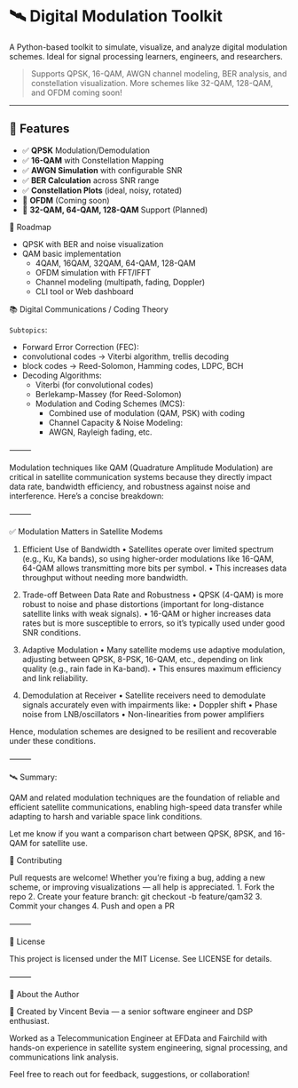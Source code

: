 # 🛰️ Digital Modulation Toolkit

A Python-based toolkit to simulate, visualize, and analyze digital modulation schemes. Ideal for signal processing learners, engineers, and researchers.

> Supports QPSK, 16-QAM, AWGN channel modeling, BER analysis, and constellation visualization. More schemes like 32-QAM, 128-QAM, and OFDM coming soon!

---

## 📡 Features

- ✅ **QPSK** Modulation/Demodulation
- ✅ **16-QAM** with Constellation Mapping
- ✅ **AWGN Simulation** with configurable SNR
- ✅ **BER Calculation** across SNR range
- ✅ **Constellation Plots** (ideal, noisy, rotated)
- 🚧 **OFDM** (Coming soon)
- 🚧 **32-QAM, 64-QAM, 128-QAM** Support (Planned)

🎯 Roadmap 
- QPSK with BER and noise visualization 
- QAM basic implementation 
  - 4QAM, 16QAM, 32QAM, 64-QAM, 128-QAM 
  - OFDM simulation with FFT/IFFT 
  - Channel modeling (multipath, fading, Doppler)
  - CLI tool or Web dashboard


📚 Digital Communications / Coding Theory

`Subtopics`:
- Forward Error Correction (FEC):
- convolutional codes → Viterbi algorithm, trellis decoding 
- block codes → Reed-Solomon, Hamming codes, LDPC, BCH 
- Decoding Algorithms:
  - Viterbi (for convolutional codes)
  - Berlekamp-Massey (for Reed-Solomon)
  - Modulation and Coding Schemes (MCS):
    - Combined use of modulation (QAM, PSK) with coding 
    - Channel Capacity & Noise Modeling:
    - AWGN, Rayleigh fading, etc.

⸻

Modulation techniques like QAM (Quadrature Amplitude Modulation) are critical in satellite communication systems because they directly impact data rate, bandwidth efficiency, and robustness against noise and interference. Here’s a concise breakdown:

⸻

✅ Modulation Matters in Satellite Modems

1. Efficient Use of Bandwidth
	•	Satellites operate over limited spectrum (e.g., Ku, Ka bands), so using higher-order modulations like 16-QAM, 64-QAM allows transmitting more bits per symbol.
	•	This increases data throughput without needing more bandwidth.

2. Trade-off Between Data Rate and Robustness
	•	QPSK (4-QAM) is more robust to noise and phase distortions (important for long-distance satellite links with weak signals).
	•	16-QAM or higher increases data rates but is more susceptible to errors, so it’s typically used under good SNR conditions.

3. Adaptive Modulation
	•	Many satellite modems use adaptive modulation, adjusting between QPSK, 8-PSK, 16-QAM, etc., depending on link quality (e.g., rain fade in Ka-band).
	•	This ensures maximum efficiency and link reliability.

4. Demodulation at Receiver
	•	Satellite receivers need to demodulate signals accurately even with impairments like:
	•	Doppler shift
	•	Phase noise from LNB/oscillators
	•	Non-linearities from power amplifiers

Hence, modulation schemes are designed to be resilient and recoverable under these conditions.

⸻

🛰️ Summary:

QAM and related modulation techniques are the foundation of reliable and efficient satellite communications, enabling high-speed data transfer while adapting to harsh and variable space link conditions.

Let me know if you want a comparison chart between QPSK, 8PSK, and 16-QAM for satellite use.

🤝 Contributing

Pull requests are welcome! Whether you’re fixing a bug, adding a new scheme, or improving visualizations — all help is appreciated.
	1.	Fork the repo
	2.	Create your feature branch: git checkout -b feature/qam32
	3.	Commit your changes
	4.	Push and open a PR

⸻

📘 License

This project is licensed under the MIT License. See LICENSE for details.

⸻

📡 About the Author

👋 Created by Vincent Bevia — a senior software engineer and DSP enthusiast.

Worked as a Telecommunication Engineer at EFData and Fairchild with hands-on experience in satellite system engineering, signal processing, and communications link analysis.

Feel free to reach out for feedback, suggestions, or collaboration!
